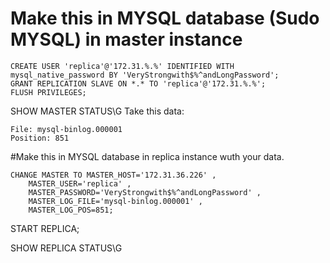 # Make this in MYSQL database (Sudo MYSQL) in master instance
```
CREATE USER 'replica'@'172.31.%.%' IDENTIFIED WITH mysql_native_password BY 'VeryStrongwith$%^andLongPassword';
GRANT REPLICATION SLAVE ON *.* TO 'replica'@'172.31.%.%';
FLUSH PRIVILEGES;
```

SHOW MASTER STATUS\G
Take this data:
```
File: mysql-binlog.000001
Position: 851
```

#Make this in MYSQL database in replica instance wuth your data.
```
CHANGE MASTER TO MASTER_HOST='172.31.36.226' ,
    MASTER_USER='replica' ,
    MASTER_PASSWORD='VeryStrongwith$%^andLongPassword' ,
    MASTER_LOG_FILE='mysql-binlog.000001' ,
    MASTER_LOG_POS=851;
```

START REPLICA;

SHOW REPLICA STATUS\G
